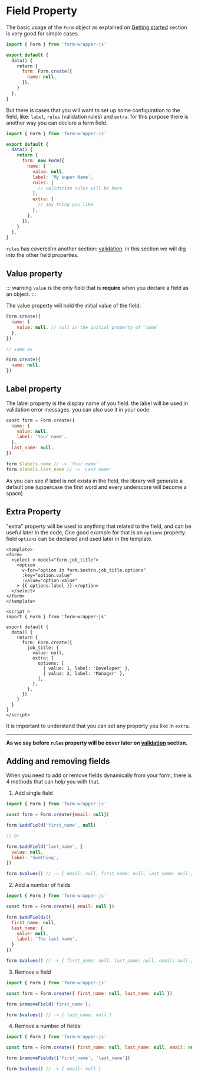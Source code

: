 # Field Property

The basic usage of the `Form` object as explained on [Getting started](/guide) section
is very good for simple cases.

```js
import { Form } from 'form-wrapper-js'

export default {
  data() {
    return {
      form: Form.create({
        name: null,
      }),
    }
  },
}
```

But there is cases that you will want to set up some configuration to the field, like: `label`, `rules` (validation rules) and `extra`.
for this purpose there is another way you can declare a form field.

```js
import { Form } from 'form-wrapper-js'

export default {
  data() {
    return {
      form: new Form({
        name: {
          value: null,
          label: 'My super Name',
          rules: [
            // validation rules will be here
          ],
          extra: {
            // any thing you like
          },
        },
      }),
    }
  },
}
```

`rules` has covered in another section: [validation](/guide/validation.md). in this section we will dig into the other
field properties.

## Value property

::: warning
`value` is the only field that is **require** when you declare a field as an object.
:::

The value property will hold the initial value of the field:

```js
Form.create({
  name: {
    value: null, // null is the initial property of `name`
  },
})

// same as

Form.create({
  name: null,
})
```

## Label property

The label property is the display name of you field. the label will be used in validation error messages. you can also use it in your code:

```js
const form = Form.create({
  name: {
    value: null,
    label: 'Your name',
  },
  last_name: null,
})

form.$labels.name // -> 'Your name'
form.$labels.last_name // -> 'Last name'
```

As you can see if label is not exists in the field, the library will generate a default one (uppercase the first word and every underscore
will become a space)

## Extra Property

"extra" property will be used to anything that related to the field, and can be useful later in the code, 
One good example for that is an `options` property. field `options` can be declared and used later in the template.

```vue
<template>
<form>
  <select v-model="form.job_title">
    <option 
      v-for="option in form.$extra.job_title.options" 
      :key="option.value"
      :value="option.value"
    > {{ options.label }} </option>
  </select>
</form>
</template>

<script >
import { Form } from 'form-wrapper-js'

export default {
  data() {
    return {
      form: Form.create({
        job_title: {
          value: null,
          extra: {
            options: [
              { value: 1, label: 'Developer' },
              { value: 2, label: 'Manager' },
            ],
          },
        },
      })     
    }
  }
}
</script>
```

It is important to understand that you can set any property you like in `extra`.

---

**As we say before `rules` property will be cover later on [validation](/guide/validation.md) section.**



## Adding and removing fields
When you need to add or remove fields dynamically from your form, there is 4 methods that can help you with that.

1. Add single field

```js 
import { Form } from 'form-wrapper-js' 

const form = Form.create({email: null})

form.$addField('first_name', null)

// Or

form.$addField('last_name', {
  value: null,
  label: 'Somthing',
})

form.$values() // -> { email: null, first_name: null, last_name: null }

```

2. Add a number of fields

```js
import { Form } from 'form-wrapper-js' 

const form = Form.create({ email: null })

form.$addFields({
  first_name: null,
  last_name: {
    value: null,
    label: 'The last name',
  }
})

form.$values() // -> { first_name: null, last_name: null, email: null }
```

3. Remove a field

```js
import { Form } from 'form-wrapper-js' 

const form = Form.create({ first_name: null, last_name: null })

form.$removeField('first_name');

form.$values() // -> { last_name: null }
```

4. Remove a number of fields:

```js
import { Form } from 'form-wrapper-js' 

const form = Form.create({ first_name: null, last_name: null, email: null })

form.$removeFields(['first_name', 'last_name'])

form.$values() // -> { email: null }
```
